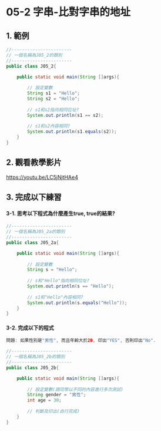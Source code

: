 # 05-2 字串-比對字串的地址

## 1. 範例
``` java
//-----------------------
// 一個名稱為J05_2的類別
//-----------------------
public class J05_2{

    public static void main(String []args){
        
        // 設定變數
        String s1 = "Hello";
        String s2 = "Hello";
        
        // s1和s2指向相同位址?
        System.out.println(s1 == s2);
        
        // s1和s2內容相同?
        System.out.println(s1.equals(s2));
    }
}
``` 

## 2. 觀看教學影片
https://youtu.be/LC5jNjtHAe4


## 3. 完成以下練習

#### 3-1. 思考以下程式為什麼產生true, true的結果?
``` java
//-----------------------
// 一個名稱為J05_2a的類別
//-----------------------
public class J05_2a{

    public static void main(String []args){
        
        // 設定變數
        String s = "Hello";
        
        // s和"Hello"指向相同位址?
        System.out.println(s == "Hello");
        
        // s1和"Hello"內容相同?
        System.out.println(s.equals("Hello"));
    }
}
``` 


#### 3-2. 完成以下的程式

``` java
問題: 如果性別是"男性", 而且年齡大於20, 印出"YES", 否則印出"No".
```

``` java
//-----------------------
// 一個名稱為J05_2b的類別
//-----------------------
public class J05_2b{

    public static void main(String []args){
        
        // 設定變數(請同學以不同的內容進行多次測試)
        String gender = "男性";
        int age = 30;
        
        // 判斷及印出(自行完成)
    }
}
``` 
